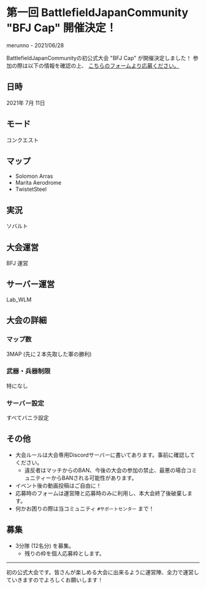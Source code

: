 # 第一回 BattlefieldJapanCommunity "BFJ Cap" 開催決定！
merunno - 2021/06/28

BattlefieldJapanCommunityの初公式大会 "BFJ Cap" が開催決定しました！
参加の際は以下の情報を確認の上、 [こちらのフォームより応募ください。](https://forms.gle/raBZ3wK1iTeQPMvDA)

## 日時
2021年 7月 11日

## モード
コンクエスト

## マップ
- Solomon Arras
- Marita Aerodrome
- TwistetSteel

## 実況
ソバルト
## 大会運営
BFJ 運営
## サーバー運営
Lab_WLM

## 大会の詳細
### マップ数
3MAP (先に２本先取した軍の勝利)
### 武器・兵器制限
特になし
### サーバー設定
すべてバニラ設定

## その他
- 大会ルールは大会専用Discordサーバーに書いてあります。事前に確認してください。
  - 違反者はマッチからのBAN、今後の大会の参加の禁止、最悪の場合コミュニティーからBANされる可能性があります。
- イベント後の動画投稿はご自由に！
- 応募時のフォームは運営陣と応募時のみに利用し、本大会終了後破棄します。
- 何かお困りの際は当コミュニティ `#サポートセンター` まで！

## 募集
- 3分隊 (12名分) を募集。
  - 残りの枠を個人応募枠とします。
----
初の公式大会です。皆さんが楽しめる大会に出来るように運営陣、全力で運営していきますのでよろしくお願いします！